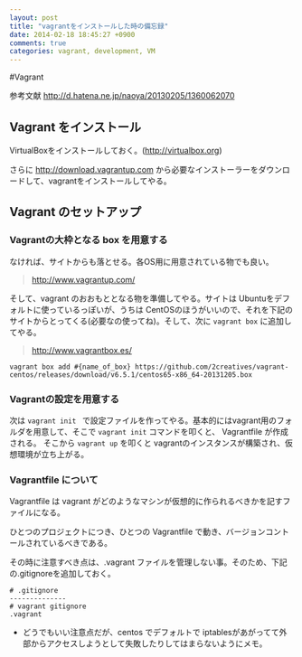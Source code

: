 ```yaml
---
layout: post
title: "vagrantをインストールした時の備忘録"
date: 2014-02-18 18:45:27 +0900
comments: true
categories: vagrant, development, VM
---
```


#Vagrant

参考文献
http://d.hatena.ne.jp/naoya/20130205/1360062070

## Vagrant をインストール

VirtualBoxをインストールしておく。(http://virtualbox.org)

さらに http://download.vagrantup.com から必要なインストーラーをダウンロードして、vagrantをインストールしてやる。

## Vagrant のセットアップ

### Vagrantの大枠となる box を用意する

なければ、サイトからも落とせる。各OS用に用意されている物でも良い。
>http://www.vagrantup.com/

そして、vagrant のおおもととなる物を準備してやる。サイトは Ubuntuをデフォルトに使っているっぽいが、うちは CentOSのほうがいいので、それを下記のサイトからとってくる(必要なの使ってね)。そして、次に `vagrant box` に追加してやる。
>http://www.vagrantbox.es/

```
vagrant box add #{name_of_box} https://github.com/2creatives/vagrant-centos/releases/download/v6.5.1/centos65-x86_64-20131205.box
```

### Vagrantの設定を用意する

次は `vagrant init ` で設定ファイルを作ってやる。基本的にはvagrant用のフォルダを用意して、そこで `vagrant init` コマンドを叩くと、 Vagrantfile が作成される。
そこから `vagrant up` を叩くと vagrantのインスタンスが構築され、仮想環境が立ち上がる。


### Vagrantfile について

Vagrantfile は vagrant がどのようなマシンが仮想的に作られるべきかを記すファイルになる。

ひとつのプロジェクトにつき、ひとつの Vagrantfile で動き、バージョンコントールされているべきである。

その時に注意すべき点は、.vagrant ファイルを管理しない事。そのため、下記の.gitignoreを追加しておく。

```:.gitignore
# .gitignore
--------------
# vagrant gitignore
.vagrant
```

* どうでもいい注意点だが、centos でデフォルトで iptablesがあがってて外部からアクセスしようとして失敗したりしてはまらないようにメモ。
